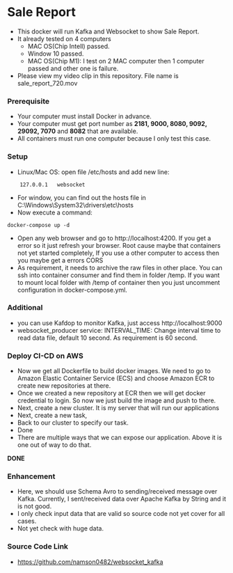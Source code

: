 # Sale Report

- This docker will run Kafka and Websocket to show Sale Report. 
- It already tested on 4 computers 
  + MAC OS(Chip Intell) passed.
  + Window 10 passed.
  + MAC OS(Chip M1): I test on 2 MAC computer then 1 computer passed and other one is failure.
- Please view my video clip in this repository. File name is sale_report_720.mov

### Prerequisite
- Your computer must install Docker in advance.
- Your computer must get port number as **2181, 9000, 8080, 9092, 29092, 7070** and **8082** that are available.
- All containers must run one computer because I only test this case.

### Setup
- Linux/Mac OS: open file /etc/hosts and add new line:
```
    127.0.0.1   websocket
```
- For window, you can find out the hosts file in C:\Windows\System32\drivers\etc\hosts
- Now execute a command:
```
docker-compose up -d
```
- Open any web browser and go to http://localhost:4200. If you get a error so it just refresh your browser. Root cause maybe that containers not yet started completely, If you use a other computer to access then you maybe get a errors CORS
- As requirement, it needs to archive the raw files in other place. You can ssh into container consumer and find them in folder /temp. If you want to mount local folder with /temp of container then you just uncomment configuration in docker-compose.yml.

### Additional
- you can use Kafdop to monitor Kafka, just access http://localhost:9000
- websocket_producer service: INTERVAL_TIME: Change interval time to read data file, default 10 second. As requirement is 60 second. 

### Deploy CI-CD on AWS
- Now we get all Dockerfile to build docker images. We need to go to Amazon Elastic Container Service (ECS) and choose Amazon ECR to create new repositories at there.
- Once we created a new repository at ECR then we will get docker credential to login. So now we just build the image and push to there.
- Next, create a new cluster. It is my server that will run our applications
- Next, create a new task,
- Back to our cluster to specify our task.
- Done
- There are multiple ways that we can expose our application. Above it is one out of way to do that.

**DONE**

### Enhancement
- Here, we should use Schema Avro to sending/received message over Kafka. Currently, I sent/received data over Apache Kafka by String and it is not good. 
- I only check input data that are valid so source code not yet cover for all cases.
- Not yet check with huge data.

### Source Code Link
- https://github.com/namson0482/websocket_kafka
